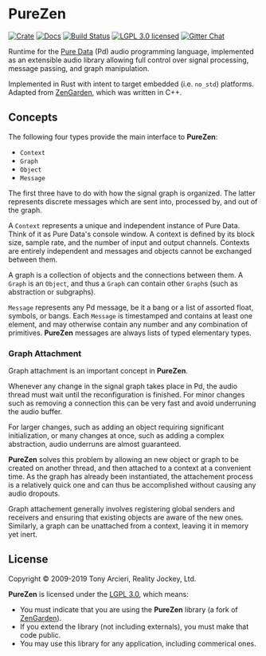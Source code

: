 # PureZen

[![Crate][crate-image]][crate-link]
[![Docs][docs-image]][docs-link]
[![Build Status][build-image]][build-link]
[![LGPL 3.0 licensed][license-image]][license-link]
[![Gitter Chat][gitter-image]][gitter-link]

Runtime for the [Pure Data] (Pd) audio programming language, implemented as an
extensible audio library allowing full control over signal processing, message
passing, and graph manipulation.

Implemented in Rust with intent to target embedded (i.e. `no_std`) platforms.
Adapted from [ZenGarden], which was written in C++.

## Concepts

The following four types provide the main interface to **PureZen**:

- `Context`
- `Graph`
- `Object`
- `Message`

The first three have to do with how the signal graph is organized.
The latter represents discrete messages which are sent into, processed by,
and out of the graph.

A `Context` represents a unique and independent instance of Pure Data.
Think of it as Pure Data's console window. A context is defined by its
block size, sample rate, and the number of input and output channels.
Contexts are entirely independent and messages and objects cannot be exchanged
between them.

A graph is a collection of objects and the connections between them.
A `Graph` is an `Object`, and thus a `Graph` can contain other `Graph`s
(such as abstraction or subgraphs).

`Message` represents any Pd message, be it a bang or a list of assorted float,
symbols, or bangs. Each `Message` is timestamped and contains at least one
element, and may otherwise contain any number and any combination of
primitives. **PureZen** messages are always lists of typed elementary types.

### Graph Attachment

Graph attachment is an important concept in **PureZen**.

Whenever any change in the signal graph takes place in Pd, the audio thread
must wait until the reconfiguration is finished. For minor changes such as
removing a connection this can be very fast and avoid underruning the audio
buffer.

For larger changes, such as adding an object requiring significant
initialization, or many changes at once, such as adding a complex abstraction,
audio underruns are almost guaranteed.

**PureZen** solves this problem by allowing an new object or graph to be
created on another thread, and then attached to a context at a convenient
time. As the graph has already been instantiated, the attachement process is a
relatively quick one and can thus be accomplished without causing any audio
dropouts.

Graph attachement generally involves registering global senders and receivers
and ensuring that existing objects are aware of the new ones. Similarly, a
graph can be unattached from a context, leaving it in memory yet inert.

## License

Copyright © 2009-2019 Tony Arcieri, Reality Jockey, Ltd.

**PureZen** is licensed under the [LGPL 3.0], which means:

- You must indicate that you are using the **PureZen** library (a fork of [ZenGarden]).
- If you extend the library (not including externals), you must make that code public.
- You may use this library for any application, including commerical ones.

[crate-image]: https://img.shields.io/crates/v/purezen.svg
[crate-link]: https://crates.io/crates/purezen
[docs-image]: https://docs.rs/purezen/badge.svg
[docs-link]: https://docs.rs/purezen/
[build-image]: https://secure.travis-ci.org/NeoBirth/PureZen.svg?branch=master
[build-link]: https://travis-ci.org/NeoBirth/PureZen
[license-image]: https://img.shields.io/badge/license-LGPL%203.0-blue.svg
[license-link]: https://github.com/NeoBirth/PureZen/blob/master/COPYING.LESSER
[gitter-image]: https://badges.gitter.im/NeoBirth/PureZen.svg
[gitter-link]: https://gitter.im/NeoBirth/PureZen
[Pure Data]: https://puredata.info/
[ZenGarden]: https://github.com/mhroth/ZenGarden
[LGPL 3.0]: https://www.gnu.org/licenses/lgpl-3.0.en.html
